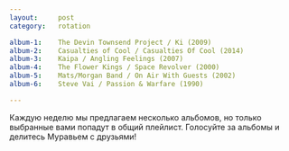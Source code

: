 ```yaml
---
layout:     post
category:   rotation

album-1:    The Devin Townsend Project / Ki (2009)
album-2:    Casualties of Cool / Casualties Of Cool (2014)
album-3:    Kaipa / Angling Feelings (2007)
album-4:    The Flower Kings / Space Revolver (2000)
album-5:    Mats/Morgan Band / On Air With Guests (2002)
album-6:    Steve Vai / Passion & Warfare (1990)

---
```


Каждую неделю мы предлагаем несколько альбомов, но только выбранные вами попадут в общий плейлист. Голосуйте за альбомы и делитесь Муравьем с друзьями!
